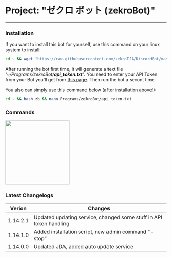 # Project: "ゼクロ ボット (zekroBot)"
-----

### Installation

If you want to install this bot for yourself, use this command on your linux system to install:
```bash
cd ~ && wget "https://raw.githubusercontent.com/zekroTJA/DiscordBot/master/install.py" && python install.py && rm install.py
```

After running the bot first time, it will generate a text file *'~/Programs/zekroBot/**api_token.txt**'*. You need to enter your API Token from your Bot you'll get from <a href="https://discordapp.com/developers/applications/me" target="_blank">this page<a/>. Then run the bot a secont time.

You also can simply use this command below (after installation above!):
```bash
cd ~ && bash zb && nano Programs/zekroBot/api_token.txt
```

### Commands

<a href="https://docs.google.com/spreadsheets/d/1vDsZgn49s6D1OCfyJE0aAixgbMfHb1n6ybHPG8g2Ing/edit?usp=sharing" target="_blank"><img src="https://s3.amazonaws.com/cdn.freshdesk.com/data/helpdesk/attachments/production/1033926355/original/GoogleSheets.png" width="200"/></a>

### Latest Changelogs

| Verion  | Changes |
|--|--|
| 1.14.2.1 | Updated updating service, changed some stuff in API token handling |
| 1.14.1.0 | Added installation script, new admin command "-stop" |
| 1.14.0.0 | Updated JDA, added auto update service |